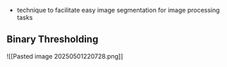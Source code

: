 - technique to facilitate easy image segmentation for image processing tasks

## Binary Thresholding
![[Pasted image 20250501220728.png]]

